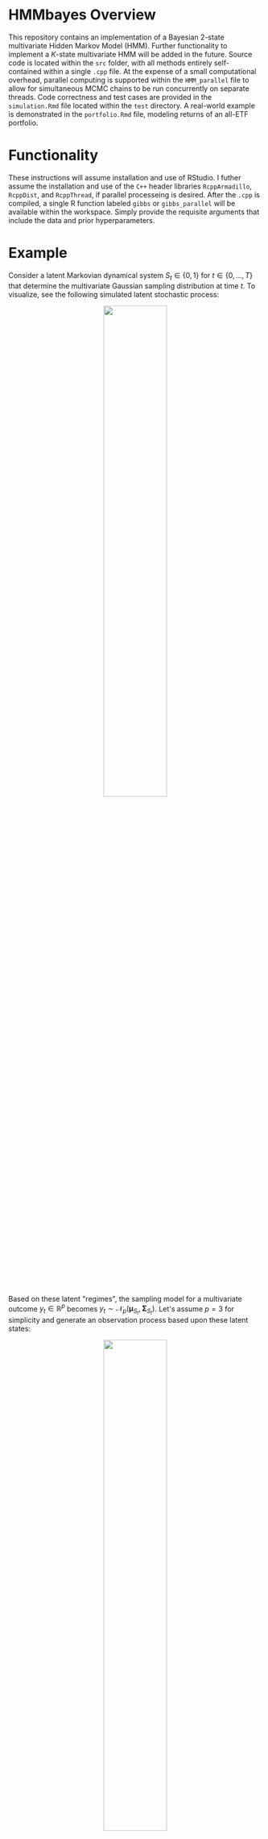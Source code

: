 # HMMbayes Overview
This repository contains an implementation of a Bayesian 2-state multivariate Hidden Markov Model (HMM). Further functionality to implement a $K$-state multivariate HMM will be added in the future. Source code is located within the ```src``` folder, with all methods entirely self-contained within a single ```.cpp``` file. At the expense of a small computational overhead, parallel computing is supported within the ```HMM_parallel``` file to allow for simultaneous MCMC chains to be run concurrently on separate threads. Code correctness and test cases are provided in the ```simulation.Rmd``` file located within the ```test``` directory. A real-world example is demonstrated in the ```portfolio.Rmd``` file, modeling returns of an all-ETF portfolio.

# Functionality
These instructions will assume installation and use of RStudio. I futher assume the installation and use of the $\texttt{C++}$ header libraries ```RcppArmadillo```, ```RcppDist```, and ```RcppThread```, if parallel processeing is desired. After the ```.cpp``` is compiled, a single R function labeled ```gibbs``` or ```gibbs_parallel``` will be available within the workspace. Simply provide the requisite arguments that include the data and prior hyperparameters. 

# Example
Consider a latent Markovian dynamical system $S_t\in\{0,1\}$ for $t\in\{0,\ldots,T\}$ that determine the multivariate Gaussian sampling distribution at time $t$. To visualize, see the following simulated latent stochastic process:

<p align="center">
<img src="img/states.png" width="50%">
</p>

Based on these latent "regimes", the sampling model for a multivariate outcome $y_t\in\mathbb R^{p}$ becomes $y_t\sim \mathcal N_p(\boldsymbol \mu_{S_t}, \boldsymbol \Sigma_{S_t})$. Let's assume $p=3$ for simplicity and generate an observation process based upon these latent states:

<p align="center">
<img src="img/outcome.png" width="50%">
</p>

To fit a single-threaded HMM to this example series $y_{1:1000}$, call the function 
```
gibbs(niter = 5000, burnin = 2500, y = y, mu0 = mu00, Sigma0 = Sigma00, v0=v00, S0 = S00, h=10)
```
for specified function arguments. To briefly explain the necessary priors

- ```mu0``` is the prior mean for each regime, i.e., $\mu_{S_t} \sim \mathcal N(\mu_{0}, \boldsymbol \Sigma_{0})$
- ```v0``` and ```S0``` are the inverse Wishart hyperparameters for the prior on $\boldsymbol \Sigma_{S_t}$, i.e., $\Sigma_{S_t}\sim \texttt{Inverse-Wishart}(v_0, S_0)$
- ```h``` is the desired forcast length for the posterior predictive distribution

Further methodolical details are provided in the ```.Rmd``` files located in the ```test``` directory.
